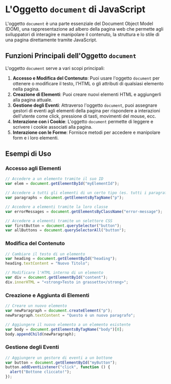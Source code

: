 # L'Oggetto `document` di JavaScript

L'oggetto `document` è una parte essenziale del Document Object Model (DOM), una rappresentazione ad albero della pagina web che permette agli sviluppatori di interagire e manipolare il contenuto, la struttura e lo stile di una pagina direttamente tramite JavaScript.

## Funzioni Principali dell'Oggetto `document`

L'oggetto `document` serve a vari scopi principali:

1. **Accesso e Modifica del Contenuto**: Puoi usare l'oggetto `document` per ottenere o modificare il testo, l'HTML o gli attributi di qualsiasi elemento nella pagina.
2. **Creazione di Elementi**: Puoi creare nuovi elementi HTML e aggiungerli alla pagina attuale.
3. **Gestione degli Eventi**: Attraverso l'oggetto `document`, puoi assegnare gestori di eventi agli elementi della pagina per rispondere a interazioni dell'utente come click, pressione di tasti, movimenti del mouse, ecc.
4. **Interazione con i Cookie**: L'oggetto `document` permette di leggere e scrivere i cookie associati alla pagina.
5. **Interazione con le Forme**: Fornisce metodi per accedere e manipolare form e i loro elementi.

## Esempi di Uso

### Accesso agli Elementi

```javascript
// Accedere a un elemento tramite il suo ID
var elem = document.getElementById("myElementId");

// Accedere a tutti gli elementi di un certo tipo (es. tutti i paragrafi)
var paragraphs = document.getElementsByTagName("p");

// Accedere a elementi tramite la loro classe
var errorMessages = document.getElementsByClassName("error-message");

// Accedere a elementi tramite un selettore CSS
var firstButton = document.querySelector("button");
var allButtons = document.querySelectorAll("button");
```

### Modifica del Contenuto

```javascript
// Cambiare il testo di un elemento
var heading = document.getElementById("heading");
heading.textContent = "Nuovo Titolo";

// Modificare l'HTML interno di un elemento
var div = document.getElementById("content");
div.innerHTML = "<strong>Testo in grassetto</strong>";
```

### Creazione e Aggiunta di Elementi

```javascript
// Creare un nuovo elemento
var newParagraph = document.createElement("p");
newParagraph.textContent = "Questo è un nuovo paragrafo";

// Aggiungere il nuovo elemento a un elemento esistente
var body = document.getElementsByTagName("body")[0];
body.appendChild(newParagraph);
```

### Gestione degli Eventi

```javascript
// Aggiungere un gestore di eventi a un bottone
var button = document.getElementById("myButton");
button.addEventListener("click", function () {
  alert("Bottone cliccato!");
});
```
